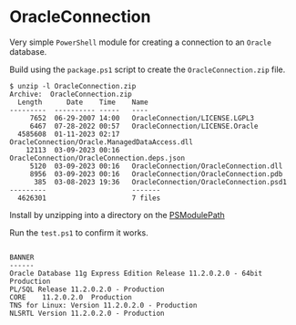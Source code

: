 # OracleConnection

Very simple `PowerShell` module for creating a connection to an `Oracle` database.

Build using the `package.ps1` script to create the `OracleConnection.zip` file.

```
$ unzip -l OracleConnection.zip
Archive:  OracleConnection.zip
  Length      Date    Time    Name
---------  ---------- -----   ----
     7652  06-29-2007 14:00   OracleConnection/LICENSE.LGPL3
     6467  07-28-2022 00:57   OracleConnection/LICENSE.Oracle
  4585608  01-11-2023 02:17   OracleConnection/Oracle.ManagedDataAccess.dll
    12113  03-09-2023 00:16   OracleConnection/OracleConnection.deps.json
     5120  03-09-2023 00:16   OracleConnection/OracleConnection.dll
     8956  03-09-2023 00:16   OracleConnection/OracleConnection.pdb
      385  03-08-2023 19:36   OracleConnection/OracleConnection.psd1
---------                     -------
  4626301                     7 files
```

Install by unzipping into a directory on the [PSModulePath](https://learn.microsoft.com/en-us/powershell/module/microsoft.powershell.core/about/about_psmodulepath)

Run the `test.ps1` to confirm it works.

```

BANNER
------
Oracle Database 11g Express Edition Release 11.2.0.2.0 - 64bit Production
PL/SQL Release 11.2.0.2.0 - Production
CORE	11.2.0.2.0	Production
TNS for Linux: Version 11.2.0.2.0 - Production
NLSRTL Version 11.2.0.2.0 - Production

```
